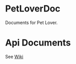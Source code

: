 # PetLoverDoc

Documents for Pet Lover.

# Api Documents

See [Wiki](https://github.com/moduth/PetLoverDoc/wiki)
